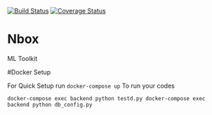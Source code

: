 [![Build Status](https://travis-ci.com/icodeai/nbox.svg?branch=databases_postgres)](https://travis-ci.com/icodeai/nbox) [![Coverage Status](https://coveralls.io/repos/github/icodeai/nbox/badge.svg?branch=databases_postgres)](https://coveralls.io/github/icodeai/nbox?branch=databases_postgres)

# Nbox
ML Toolkit







#Docker Setup 

 For Quick Setup run 
 `
    docker-compose up
 `
To run your codes 

`
    docker-compose exec backend python testd.py
    docker-compose exec backend python db_config.py
`
 